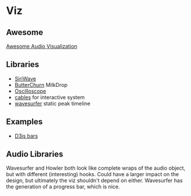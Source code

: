 # Viz

## Awesome

[Awesome Audio Visualization](https://github.com/willianjusten/awesome-audio-visualization)

## Libraries

- [SiriWave](https://github.com/kopiro/siriwave)
- [ButterChurn](https://butterchurnviz.com/) MilkDrop
- [Oscilloscope](https://github.com/mathiasvr/audio-oscilloscope)
- [cables](https://cables.gl/) for interactive system
- [wavesurfer](https://wavesurfer-js.org/) static peak timeline

## Examples

- [D3js bars](https://www.bignerdranch.com/blog/music-visualization-with-d3-js/)

## Audio Libraries

Wavesurfer and Howler both look like complete wraps of the audio object, but with different (interesting) hooks. Could have a larger impact on the design, but ultimately the viz shouldn't depend on either. Wavesurfer has the generation of a progress bar, which is nice.
